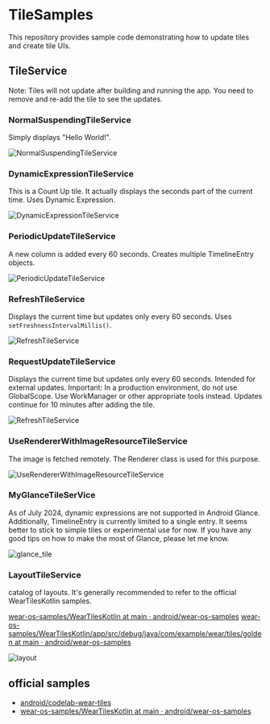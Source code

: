 # TileSamples
This repository provides sample code demonstrating how to update tiles and create tile UIs.

## TileService
Note: Tiles will not update after building and running the app. You need to remove and re-add the tile to see the updates.

### NormalSuspendingTileService
Simply displays "Hello World!".

![NormalSuspendingTileService](https://github.com/hiroaki404/tileSamples/assets/48251111/adf4d65b-0da2-4e3b-97ce-1a905b886038)

### DynamicExpressionTileService
This is a Count Up tile.
It actually displays the seconds part of the current time.
Uses Dynamic Expression.

![DynamicExpressionTileService](https://github.com/hiroaki404/tileSamples/assets/48251111/9ae76dc6-f069-4201-9b8a-87d730551340)

### PeriodicUpdateTileService
A new column is added every 60 seconds.
Creates multiple TimelineEntry objects.

![PeriodicUpdateTileService](https://github.com/hiroaki404/tileSamples/assets/48251111/30a9d13b-ae93-4a62-a068-762b9239386b)

### RefreshTileService
Displays the current time but updates only every 60 seconds.
Uses `setFreshnessIntervalMillis()`.

![RefreshTileService](https://github.com/hiroaki404/tileSamples/assets/48251111/7ce63898-c0e6-462a-ab7c-3614a7deecad)

### RequestUpdateTileService
Displays the current time but updates only every 60 seconds.
Intended for external updates.
Important: In a production environment, do not use GlobalScope. Use WorkManager or other appropriate tools instead.
Updates continue for 10 minutes after adding the tile.

![RefreshTileService](https://github.com/hiroaki404/tileSamples/assets/48251111/7ce63898-c0e6-462a-ab7c-3614a7deecad)

### UseRendererWithImageResourceTileService
The image is fetched remotely.
The Renderer class is used for this purpose.

![UseRendererWithImageResourceTileService](https://github.com/hiroaki404/tileSamples/assets/48251111/004ccf46-93ce-4558-a584-8046e85fbc01)

### MyGlanceTileSerVice
As of July 2024, dynamic expressions are not supported in Android Glance. Additionally, TimelineEntry is currently limited to a single entry.
It seems better to stick to simple tiles or experimental use for now. If you have any good tips on how to make the most of Glance, please let me know.

![glance_tile](https://github.com/hiroaki404/tileSamples/assets/48251111/6f8ce8e0-7418-4e78-ae89-676c823130bf)


### LayoutTileService
catalog of layouts.
It's generally recommended to refer to the official WearTilesKotlin samples.

[wear\-os\-samples/WearTilesKotlin at main · android/wear\-os\-samples](https://github.com/android/wear-os-samples/tree/main/WearTilesKotlin)
[wear\-os\-samples/WearTilesKotlin/app/src/debug/java/com/example/wear/tiles/golden at main · android/wear\-os\-samples](https://github.com/android/wear-os-samples/tree/main/WearTilesKotlin/app/src/debug/java/com/example/wear/tiles/golden)

![layout](https://github.com/hiroaki404/tileSamples/assets/48251111/83a5d5f3-afb2-4b04-8415-f76d353b9231)


## official samples
- [android/codelab\-wear\-tiles](https://github.com/android/codelab-wear-tiles)
- [wear\-os\-samples/WearTilesKotlin at main · android/wear\-os\-samples](https://github.com/android/wear-os-samples/tree/main/WearTilesKotlin)
